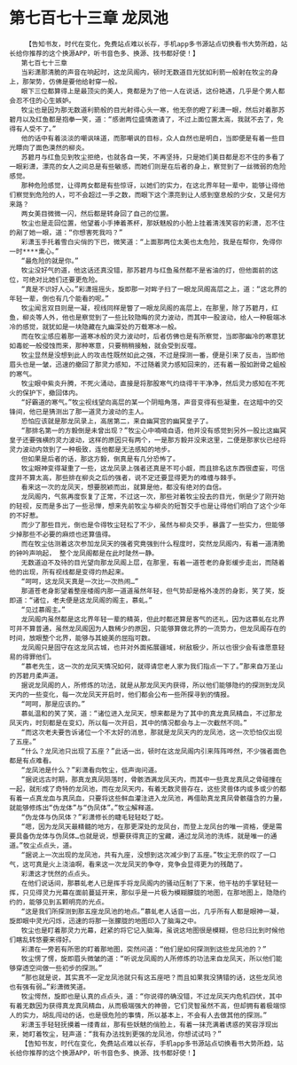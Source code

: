 # 第七百七十三章 龙凤池
        【告知书友，时代在变化，免费站点难以长存，手机app多书源站点切换看书大势所趋，站长给你推荐的这个换源APP，听书音色多、换源、找书都好使！】
       第七百七十三章
       当彩潇那清脆的声音在响起时，这龙凤阁内，顿时无数道目光犹如利箭一般射在牧尘的身上，那架势，仿佛是要他给射穿一般。
       眼下三位都算得上是最顶尖的美人，竟都是为了他一人在说话，这份艳遇，几乎是个男人都会忍不住的心生嫉妒。
       牧尘也是因为那无数道利箭般的目光射得心头一寒，他无奈的瞪了彩潇一眼，然后对着那苏碧月以及红鱼都是抱拳一笑，道：“感谢两位盛情邀请了，不过上面位置太高，我就不去了，免得有人受不了。”
       他的话中有着淡淡的嘲讽味道，而那嘲讽的目标，众人自然也是明白，当即便是有着一些目光瞟向了面色漠然的柳炎。
       苏碧月与红鱼见到牧尘拒绝，也就各自一笑，不再坚持，只是她们美目都是忍不住的多看了一眼彩潇，漂亮的女人之间总是有些敏感，而她们则是在后者的身上，察觉到了一丝微弱的危险感觉。
       那种危险感觉，让得两女都是有些惊讶，以她们的实力，在这北界年轻一辈中，能够让得他们察觉到危险的人，可不会超过一手之数，而眼下这个漂亮到让人感到窒息般的少女，又是何方来路？
       两女美目微微一闪，然后都是转身回了自己的位置。
       牧尘也是走回位置，他望着小手捧着茶杯，那妖魅般的小脸上挂着清浅笑容的彩潇，忍不住的剐了她一眼，道：“你想害死我吗？”
       彩潇玉手托着雪白尖俏的下巴，微笑道：“上面那两位太美也太危险，我是在帮你，免得你一时****熏心。”
       “最危险的就是你。”
       牧尘没好气的道，他这话还真没错，那苏碧月与红鱼虽然都不是省油的灯，但他面前的这位，可绝对比她们还要更危险。
       “真是不识好人心。”彩潇摇摇头，旋即那一对眸子扫了一眼龙凤阁高层之上，道：“这北界的年轻一辈，倒也有几个能看的呢。”
       牧尘闻言双目则是一凝，视线同样是瞥了一眼龙凤阁的高层上，在那里，除了苏碧月，红鱼，柳炎等人外，他也是察觉到了一些比较隐晦的灵力波动，而其中一股波动，给人一种极端冰冷的感觉，就犹如是一块隐藏在九幽深处的万载寒冰一般。
       而在牧尘感应着那一道寒冰般的灵力波动时，后者仿佛也是有所察觉，当即那幽冷的寒意犹如毒蛇一般侵蚀而来，那种寒意，只要稍稍接触，就会受到反噬。
       牧尘显然是没想到此人的攻击性既然如此之强，不过是探测一番，便是引来了反击，当即他眉头也是一皱，迅速的撤回了那灵力感知，不过随着灵力感知回来的，还有着一股如跗骨之蛆般的寒气。
       牧尘眼中紫炎升腾，不死火涌动，直接是将那股寒气灼烧得干干净净，然后灵力感知在不死火的保护下，撤回体内。
       “好霸道的寒气。”牧尘视线望向高层的某一个阴暗角落，声音变得有些凝重，在这暗中的交锋间，他已是猜测出了那一道灵力波动的主人。
       恐怕应该就是那龙凤录上，高居第二，来自幽冥宫的幽冥皇子了。
       “那排名第一的方毅倒是未曾出现？”牧尘心中喃喃自语，他并没有感觉到另外一股比这幽冥皇子还要强横的灵力波动，这样的原因只有两个，一是那方毅并没来这里，二便是那家伙已经将灵力波动内敛到了一种极致，连他都是无法感知的地步。
       但如果是后者的话，那这方毅，倒真是有几分恐怖了。
       牧尘眼神变得凝重了一些，这龙凤录上强者还真是不可小觑，而且排名这东西很虚妄，可信度并不算太高，那些排在柳炎之后的强者，说不定还要显得更为的难缠与棘手。
       看来这一次的龙凤天，想要脱颖而出，就算是他，都没有绝对的自信。
       龙凤阁内，气氛再度恢复了正常，不过这一次，那些对着牧尘投去的目光，倒是少了刚开始的轻视，反而是多出了一些忌惮，想来先前牧尘与柳炎的短暂交手也是让得他们明白了这个少年的不好惹。
       而少了那些目光，倒也是令得牧尘轻松了不少，虽然与柳炎交手，暴露了一些实力，但能够少掉那些不必要的麻烦也还算值得。
       而在牧尘估测着这次参加龙凤天的强者究竟强到什么程度时，突然龙凤阁内，有着一道清脆的钟吟声响起， 整个龙凤阁都是在此时陡然一静。
       无数道迫不及待的目光望向那龙凤阁上层，在那里，有着一道苍老的身影缓步走出，而随着他的出现，所有视线都是变得灼热起来。
       “呵呵，这龙凤天真是一次比一次热闹…”
       那道苍老身影望着整座楼阁内那一道道虽然年轻，但气势却是格外凌厉的身影，笑了笑，旋即道：“诸位，老夫便是这龙凤阁的阁主，慕虬。”
       “见过慕阁主。”
       龙凤阁内虽然都是这北界年轻一辈的精英，但此时都还算是客气的还礼，因为这慕虬在北界可并不算普通，虽然龙凤阁因为人数稀少的原因，只能够算做北界的一流势力，但龙凤阁存在的时间，放眼整个北界，能够与其媲美的屈指可数。
       龙凤阁只是固守在这龙凤古城，也并对外面拓展疆域，树敌极少，所以也很少会有谁愿意轻易的得罪他们。
       “慕老先生，这一次的龙凤天情况如何，就得请您老人家为我们指点一下了。”那来自万圣山的苏碧月柔声道。
       据说龙凤阁的人，所修炼的功法，就是从那龙凤天内获得，所以他们能够隐约的探测到龙凤天内的一些变化，每一次龙凤天开启时，他们都会公布一些所探寻到的情报。
       “呵呵，那是应该的。”
       慕虬温和的笑了笑，道：“诸位进入龙凤天，想来都是为了其中的真龙真凤精血，不过那龙凤天内，时刻都是在变幻，所以每一次开启，其中的情况都会与上一次截然不同。”
       “而这次老夫要告诉诸位一个不太好的消息，那就是龙凤天内的龙凤池，这一次恐怕仅出现了五座。”
       “什么？龙凤池只出现了五座？”此话一出，顿时在这龙凤阁内引来阵阵哗然，不少强者面色都是有点难看。
       “龙凤池是什么？”彩潇看向牧尘，低声询问道。
       “据说远古时期，那真龙真凤陨落时，骨骸洒满龙凤天内，而其中一些真龙真凤之骨碰撞在一起，就形成了奇特的龙凤池，而在龙凤天内，有着无数灵兽存在，这些灵兽体内或多或少的都有着一点真龙血与真凤血，只要将这些鲜血灌注进入龙凤池，再借助真龙真凤骨骸蕴含的力量，就能够修炼出“伪龙体”与“伪凤体”。”牧尘解释道。
       “伪龙体与伪凤体？”彩潇修长的睫毛轻轻眨了眨。
       “嗯，因为龙凤天最精髓的地方，在那更深处的龙凤台，而登上龙凤台的唯一资格，便是需要具备伪龙体与伪凤体…也就是说，想要获得真正的宝藏，通过龙凤池的洗练，就是唯一的通道。”牧尘点点头，道。
       “据说上一次出现的龙凤池，共有九座，没想到这次减少到了五座。”牧尘无奈的叹了一口气，这可真是火上浇油啊，看来这一次龙凤天的争夺，竞争会显得更为的残酷了。
       彩潇这才恍然的点点头。
       在他们说话间，那慕虬老人已是挥手将龙凤阁内的骚动压制了下来，他干枯的手掌轻轻一挥，只见得灵力光幕在面前蔓延开来，那似乎是一片极为模糊朦胧的地图，在那地图上，隐隐约约的，能够见到五颗明亮的光点。
       “这是我们所探测到那五座龙凤池的地点。”慕虬老人话音一出，几乎所有人都是眼神一凝，旋即眼中灵光闪烁，迅速的将那一张朦胧的地图印入了脑海之中。
       牧尘也是盯着那灵力光幕，赶紧的将它记入脑海，虽说这地图很是模糊，但总归比到时候他们瞎乱转悠要来得好。
       彩潇在一旁若有所思的盯着那地图，突然问道：“他们是如何探测到这些龙凤池的？”
       牧尘愣了愣，旋即眉头微皱的道：“听说龙凤阁的人所修炼的功法来自龙凤天，所以他们能够穿透空间做一些初步的探测。”
       “那也就是说，其实真不一定龙凤池就只有这五座吧？而且如果我没猜错的话，这些龙凤池也有强有弱…”彩潇微笑道。
       牧尘愕然，旋即也是认真的点点头，道：“你说得的确没错，不过龙凤天内危机四伏，其中有着无数因为获得真龙真凤精血，从而极端强大的神兽，它们灵智虽然不高，但却拥有着极端惊人的实力，胡乱闯动的话，也是很危险的事情，所以基本上，不会有人去做其他的探测。”
       彩潇玉手轻轻抚摸着一缕青丝，那有些妖魅的俏脸上，有着一抹充满着诱惑的笑容浮现出来，她盯着牧尘，轻声道：“我有办法找到更强的龙凤池，你想试试吗？”
       【告知书友，时代在变化，免费站点难以长存，手机app多书源站点切换看书大势所趋，站长给你推荐的这个换源APP，听书音色多、换源、找书都好使！】